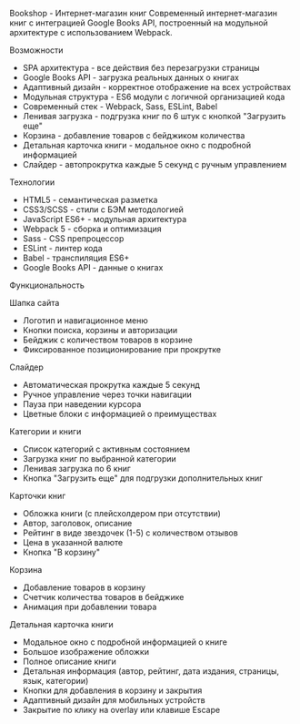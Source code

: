 Bookshop - Интернет-магазин книг
Современный интернет-магазин книг с интеграцией Google Books API, построенный на модульной архитектуре с использованием Webpack.

Возможности
- SPA архитектура - все действия без перезагрузки страницы
- Google Books API - загрузка реальных данных о книгах
- Адаптивный дизайн - корректное отображение на всех устройствах
- Модульная структура - ES6 модули с логичной организацией кода
- Современный стек - Webpack, Sass, ESLint, Babel
- Ленивая загрузка - подгрузка книг по 6 штук с кнопкой "Загрузить еще"
- Корзина - добавление товаров с бейджиком количества
- Детальная карточка книги - модальное окно с подробной информацией
- Слайдер - автопрокрутка каждые 5 секунд с ручным управлением

Технологии
- HTML5 - семантическая разметка
- CSS3/SCSS - стили с БЭМ методологией
- JavaScript ES6+ - модульная архитектура
- Webpack 5 - сборка и оптимизация
- Sass - CSS препроцессор
- ESLint - линтер кода
- Babel - транспиляция ES6+
- Google Books API - данные о книгах

Функциональность

Шапка сайта
- Логотип и навигационное меню
- Кнопки поиска, корзины и авторизации
- Бейджик с количеством товаров в корзине
- Фиксированное позиционирование при прокрутке

Слайдер
- Автоматическая прокрутка каждые 5 секунд
- Ручное управление через точки навигации
- Пауза при наведении курсора
- Цветные блоки с информацией о преимуществах

Категории и книги
- Список категорий с активным состоянием
- Загрузка книг по выбранной категории
- Ленивая загрузка по 6 книг
- Кнопка "Загрузить еще" для подгрузки дополнительных книг

Карточки книг
- Обложка книги (с плейсхолдером при отсутствии)
- Автор, заголовок, описание
- Рейтинг в виде звездочек (1-5) с количеством отзывов
- Цена в указанной валюте
- Кнопка "В корзину"

Корзина
- Добавление товаров в корзину
- Счетчик количества товаров в бейджике
- Анимация при добавлении товара

Детальная карточка книги
- Модальное окно с подробной информацией о книге
- Большое изображение обложки
- Полное описание книги
- Детальная информация (автор, рейтинг, дата издания, страницы, язык, категории)
- Кнопки для добавления в корзину и закрытия
- Адаптивный дизайн для мобильных устройств
- Закрытие по клику на overlay или клавише Escape